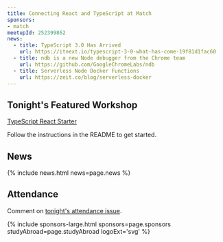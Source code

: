 ```yaml
---
title: Connecting React and TypeScript at Match
sponsors:
- match
meetupId: 252399862
news:
  - title: TypeScript 3.0 Has Arrived
    url: https://itnext.io/typescript-3-0-what-has-come-19f81d1fac60
  - title: ndb is a new Node debugger from the Chrome team
    url: https://github.com/GoogleChromeLabs/ndb
  - title: Serverless Node Docker Functions 
    url: https://zeit.co/blog/serverless-docker
---
```


## Tonight's Featured Workshop

[TypeScript React Starter](https://github.com/Microsoft/TypeScript-React-Starter)

Follow the instructions in the README to get started.

## News

{% include news.html news=page.news %}

## Attendance

Comment on [tonight's attendance issue](https://github.com/nodeschool/dallas/issues/138).

{% include sponsors-large.html sponsors=page.sponsors studyAbroad=page.studyAbroad logoExt='svg' %}
